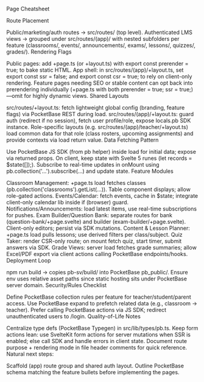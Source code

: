 Page Cheatsheet

Route Placement

Public/marketing/auth routes → src/routes/ (top level).
Authenticated LMS views → grouped under src/routes/(app)/ with nested subfolders per feature (classrooms/, events/, announcements/, exams/, lessons/, quizzes/, grades/).
Rendering Flags

Public pages: add +page.ts (or +layout.ts) with export const prerender = true; to bake static HTML.
App shell: in src/routes/(app)/+layout.ts, set export const ssr = false; and export const csr = true; to rely on client-only rendering.
Feature pages needing SEO or stable content can opt back into prerendering individually (+page.ts with both prerender = true; ssr = true;)—omit for highly dynamic views.
Shared Layouts

src/routes/+layout.ts: fetch lightweight global config (branding, feature flags) via PocketBase REST during load.
src/routes/(app)/+layout.ts: guard auth (redirect if no session), fetch user profile/role, expose locals.pb SDK instance.
Role-specific layouts (e.g. src/routes/(app)/teacher/+layout.ts) load common data for that role (class rosters, upcoming assignments) and provide contexts via load return value.
Data Fetching Pattern

Use PocketBase JS SDK (from pb helper) inside load for initial data; expose via returned props.
On client, keep state with Svelte 5 runes (let records = $state([]);).
Subscribe to real-time updates in onMount using pb.collection('...').subscribe(...) and update state.
Feature Modules

Classroom Management: +page.ts load fetches classes (pb.collection('classrooms').getList(...)). Table component displays; allow role-gated actions.
Events/Calendar: fetch events, cache in $state; integrate client-only calendar lib inside if (browser) guard.
Notifications/Announcements: load latest items, use real-time subscriptions for pushes.
Exam Builder/Question Bank: separate routes for bank (question-bank/+page.svelte) and builder (exam-builder/+page.svelte). Client-only editors; persist via SDK mutations.
Content & Lesson Planner: +page.ts load pulls lessons; use derived filters per class/subject.
Quiz Taker: render CSR-only route; on mount fetch quiz, start timer, submit answers via SDK.
Grade Views: server load fetches grade summaries; allow Excel/PDF export via client actions calling PocketBase endpoints/hooks.
Deployment Loop

npm run build → copies pb-sv/build/ into PocketBase pb_public/.
Ensure env uses relative asset paths since static hosting sits under PocketBase server domain.
Security/Rules Checklist

Define PocketBase collection rules per feature for teacher/student/parent access.
Use PocketBase expand to prefetch related data (e.g., classroom -> teacher).
Prefer calling PocketBase actions via JS SDK; redirect unauthenticated users to /login.
Quality-of-Life Notes

Centralize type defs (PocketBase Typegen) in src/lib/types/pb.ts.
Keep form actions lean: use SvelteKit form actions for server mutations when SSR is enabled; else call SDK and handle errors in client state.
Document route purpose + rendering mode in file header comments for quick reference.
Natural next steps:

Scaffold (app) route group and shared auth layout.
Outline PocketBase schema matching the feature bullets before implementing the pages.
